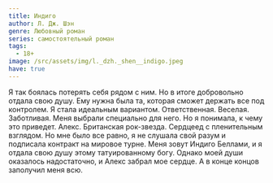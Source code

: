 ```yaml
---
title: Индиго
author: Л. Дж. Шэн
genre: Любовный роман
series: самостоятельный роман
tags:
  - 18+
image: /src/assets/img/l._dzh._shen__indigo.jpeg
have: true
---
```

Я так боялась потерять себя рядом с ним. Но в итоге добровольно отдала свою душу. Ему нужна была та, которая сможет держать все под контролем. Я стала идеальным вариантом. Ответственная. Веселая. Заботливая. Меня выбрали специально для него. Но я понимала, к чему это приведет. Алекс. Британская рок-звезда. Сердцеед с пленительным взглядом. Но мне было все равно, я не слушала свой разум и подписала контракт на мировое турне. Меня зовут Индиго Беллами, и я отдала свою душу этому татуированному богу. Однако моей души оказалось надостаточно, и Алекс забрал мое сердце. А в конце концов заполучил меня всю.
